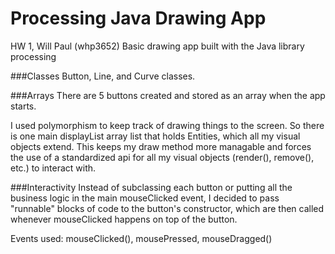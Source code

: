 Processing Java Drawing App
===========

HW 1, Will Paul (whp3652)
Basic drawing app built with the Java library processing

###Classes
Button, Line, and Curve classes. 

###Arrays
There are 5 buttons created and stored as an array when the app starts.

I used polymorphism to keep track of drawing things to the screen. So there is one main displayList array list that holds Entities, which all my visual objects extend. This keeps my draw method more managable and forces the use of a standardized api for all my visual objects (render(), remove(), etc.) to interact with.

###Interactivity
Instead of subclassing each button or putting all the business logic in the main mouseClicked event, I decided to pass "runnable" blocks of code to the button's constructor, which are then called whenever mouseClicked happens on top of the button.

Events used: mouseClicked(), mousePressed, mouseDragged()
